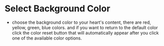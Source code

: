 # Select Background Color
 - choose the background color to your heart's content, there are red, yellow, green, blue colors. and if you want to return to the default color click the color reset button that will automatically appear after you click one of the available color options.
